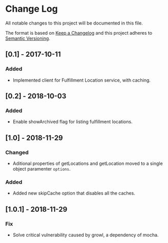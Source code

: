 # Change Log
All notable changes to this project will be documented in this file.

The format is based on [Keep a Changelog](http://keepachangelog.com/)
and this project adheres to [Semantic Versioning](http://semver.org/).

## [0.1] - 2017-10-11
### Added
- Implemented client for Fulfillment Location service, with caching.

## [0.2] - 2018-10-03
### Added
- Enable showArchived flag for listing fulfillment locations.

## [1.0] - 2018-11-29
### Changed
- Aditional properties of getLocations and getLocation moved to a single object paramenter `options`. 

### Added
- Added new skipCache option that disables all the caches.

## [1.0.1] - 2018-11-29
### Fix
- Solve critical vulnerability caused by  growl, a dependency of mocha.
